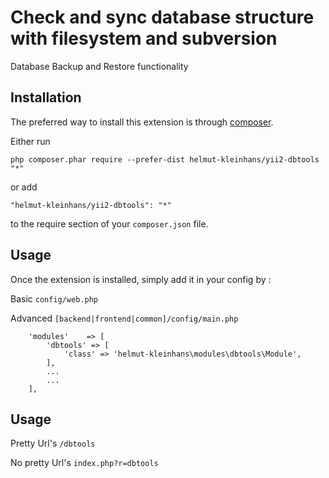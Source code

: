 Check and sync database structure with filesystem and subversion
===================
Database Backup and Restore functionality

Installation
------------

The preferred way to install this extension is through [composer](http://getcomposer.org/download/).

Either run

```
php composer.phar require --prefer-dist helmut-kleinhans/yii2-dbtools "*"
```

or add

```
"helmut-kleinhans/yii2-dbtools": "*"
```

to the require section of your `composer.json` file.


Usage
-----

Once the extension is installed, simply add it in your config by  :

Basic ```config/web.php```

Advanced ```[backend|frontend|common]/config/main.php```

>
        'modules'    => [
            'dbtools' => [
                'class' => 'helmut-kleinhans\modules\dbtools\Module',
            ],
            ...
            ...
        ],

Usage
-----

Pretty Url's ```/dbtools```

No pretty Url's ```index.php?r=dbtools```
